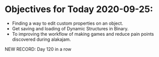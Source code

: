 # Objectives for Today 2020-09-25:

- Finding a way to edit custom properties on an object.
- Get saving and loading of Dynamic Structures in Binary.
- To improving the workflow of making games and reduce pain points discovered during alakajam.

NEW RECORD: Day 120 in a row
